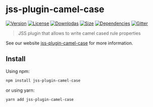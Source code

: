 # jss-plugin-camel-case

[![Version](https://img.shields.io/npm/v/jss-plugin-camel-case.svg?style=flat)](https://npmjs.org/package/jss-plugin-camel-case)
[![License](https://img.shields.io/npm/l/jss-plugin-camel-case.svg?style=flat)](https://github.com/cssinjs/jss/blob/master/LICENSE)
[![Downlodas](https://img.shields.io/npm/dm/jss-plugin-camel-case.svg?style=flat)](https://npmjs.org/package/jss-plugin-camel-case)
[![Size](https://img.shields.io/bundlephobia/minzip/jss-plugin-camel-case.svg?style=flat)](https://npmjs.org/package/jss-plugin-camel-case)
[![Dependencies](https://img.shields.io/david/cssinjs/jss.svg?path=packages%2Fjss-plugin-camel-case&style=flat)](https://npmjs.org/package/jss-plugin-camel-case)
[![Gitter](https://badges.gitter.im/JoinChat.svg)](https://gitter.im/cssinjs/lobby)

> JSS plugin that allows to write camel cased rule properties

See our website [jss-plugin-camel-case](https://cssinjs.org/jss-plugin-camel-case?v=v10.0.0-alpha.10) for more information.

## Install

Using npm:

```sh
npm install jss-plugin-camel-case
```

or using yarn:

```sh
yarn add jss-plugin-camel-case
```
